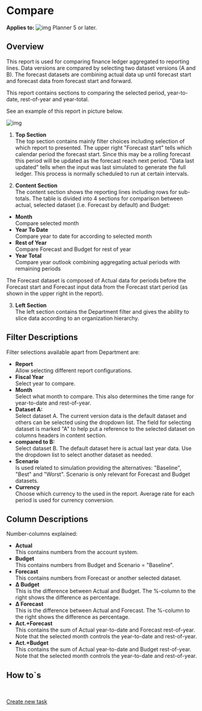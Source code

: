 # Compare

**Applies to:** ![img](https://profitbasedocs.blob.core.windows.net/icons/yes-icon.png) Planner 5 or later.

## Overview
This report is used for comparing finance ledger aggregated to reporting lines. Data versions are compared by selecting two dataset versions (A and B). The forecast datasets are combining actual data up until forecast start and forecast data from forecast start and forward. 

This report contains sections to comparing the selected period, year-to-date, rest-of-year and year-total.

See an example of this report in picture below.
<br/>

![img](https://profitbasedocs.blob.core.windows.net/enduserhelp/images/finance-reports-compare-v5.JPG)

1. **Top Section** <br/>
The top section contains mainly filter choices including selection of which report to presented. 
The upper right "Forecast start" tells which calendar period the forecast start. Since this may be a rolling forecast this period will be updated as the forecast reach next period. "Data last updated" tells when the input was last simulated to generate the full ledger. This process is normally scheduled to run at certain intervals. 

2. **Content Section** <br/>
The content section shows the reporting lines including rows for sub-totals. The table is divided into 4 sections for comparison between actual, selected dataset (i.e. Forecast by default) and Budget:

+ **Month**<br/>Compare selected month
+ **Year To Date**<br/>Compare year to date for according to selected month
+ **Rest of Year**<br/>Compare Forecast and Budget for rest of year
+ **Year Total**<br/>Compare year outlook combining aggregating actual periods with remaining periods

The Forecast dataset is composed of Actual data for periods before the Forecast start and Forecast input data from the Forecast start period (as shown in the upper right in the report).

3. **Left Section** <br/>
The left section contains the Department filter and gives the ability to slice data according to an organization hierarchy.

## Filter Descriptions
Filter selections available apart from Department are:

- **Report**<br/>Allow selecting different report configurations.
- **Fiscal Year**<br/>Select year to compare.
- **Month**<br/>Select what month to compare. This also determines the time range for year-to-date and rest-of-year.
- **Dataset A:**<br/>Select dataset A. The current version data is the default dataset and others can be selected using the dropdown list. The field for selecting dataset is marked "A" to help put a reference to the selected dataset on columns headers in content section.
- **compared to B:**<br/>Select dataset B. The default dataset here is actual last year data. Use the dropdown list to select another dataset as needed.
- **Scenario**<br/>Is used related to simulation providing the alternatives: "Baseline", "Best" and "Worst". Scenario is only relevant for Forecast and Budget datasets.
- **Currency**<br/>Choose which currency to the used in the report. Average rate for each period is used for currency conversion.

## Column Descriptions

Number-columns explained:

- **Actual**<br/> This contains numbers from the account system.
- **Budget**<br/> This contains numbers from Budget and Scenario = "Baseline".
- **Forecast**<br/> This contains numbers from Forecast or another selected dataset.
- **&Delta; Budget**<br/> This is the difference between Actual and Budget. The &#37;-column to the right shows the difference as percentage.
- **&Delta; Forecast**<br/> This is the difference between Actual and Forecast. The &#37;-column to the right shows the difference as percentage.
- **Act.+Forecast**<br/> This contains the sum of Actual year-to-date and Forecast rest-of-year. Note that the selected month controls the year-to-date and rest-of-year.
- **Act.+Budget**<br/> This contains the sum of Actual year-to-date and Budget rest-of-year. Note that the selected month controls the year-to-date and rest-of-year.

## How to`s

<br/>

[Create new task](../../process-and-tasks/tasks/create-edit-task.md)<br/>